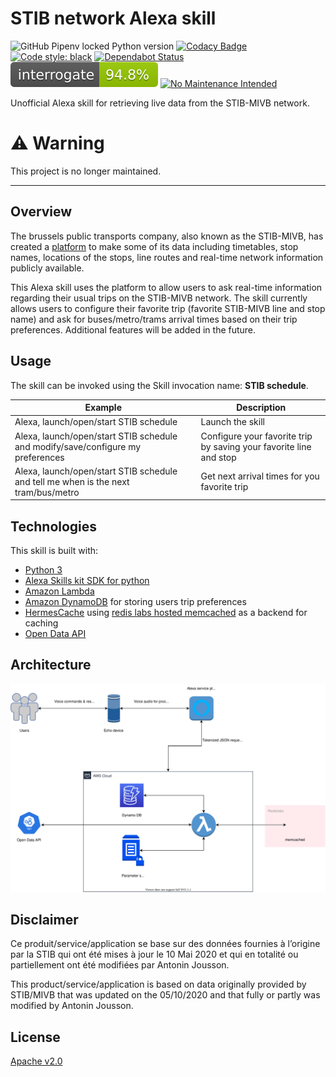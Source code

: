 # STIB network Alexa skill

![GitHub Pipenv locked Python version](https://img.shields.io/github/pipenv/locked/python-version/antoninj/playground)
[![Codacy Badge](https://api.codacy.com/project/badge/Grade/8b2c623842084af0bcda491ef5e36cc1)](https://app.codacy.com/manual/Antoninj/stib-alexa-skill?utm_source=github.com&utm_medium=referral&utm_content=Antoninj/stib-alexa-skill&utm_campaign=Badge_Grade_Dashboard)
[![Code style: black](https://img.shields.io/badge/code%20style-black-000000.svg)](https://github.com/psf/black)
[![Dependabot Status](https://api.dependabot.com/badges/status?host=github&repo=Antoninj/stib-alexa-skill&identifier=257949017)](https://dependabot.com)
![Interrogate Status](assets/images/interrogate_badge.svg)
[![No Maintenance Intended](http://unmaintained.tech/badge.svg)](http://unmaintained.tech/)

Unofficial Alexa skill for retrieving live data from the STIB-MIVB network.

# ⚠️ Warning

This project is no longer maintained.

------------------------------------------------------------------------
## Overview

The brussels public transports company, also known as the STIB-MIVB, has created a 
[platform](https://opendata.stib-mivb.be/store/) to make some of its data including timetables, stop names, locations 
of the stops, line routes and real-time network information publicly available.

This Alexa skill uses the platform to allow users to ask real-time information regarding their usual trips on the
 STIB-MIVB network. The skill currently allows users to configure their favorite trip (favorite STIB-MIVB line and stop name) 
 and ask for buses/metro/trams arrival times based on their trip preferences. Additional features will be added in the future. 

## Usage

The skill can be invoked using the Skill invocation name: **STIB schedule**.


| Example                                       | Description                      |
|------------------------------------------ |--------------------------------------|
| Alexa, launch/open/start STIB schedule     | Launch the skill                   |
| Alexa, launch/open/start STIB schedule  and modify/save/configure my preferences |  Configure your favorite trip by saving your favorite line and stop | 
| Alexa, launch/open/start STIB schedule and tell me when is the next tram/bus/metro | Get next arrival times for you favorite trip  |

## Technologies

This skill is built with:
- [Python 3](https://www.python.org)
- [Alexa Skills kit SDK for python](https://github.com/alexa/alexa-skills-kit-sdk-for-python)
- [Amazon Lambda](https://aws.amazon.com/lambda/) 
- [Amazon DynamoDB](https://aws.amazon.com/dynamodb/) for storing users trip preferences
- [HermesCache](https://pypi.org/project/HermesCache/) using [redis labs hosted memcached](https://redislabs.com/solutions/use-cases/caching/) as a backend for caching
- [Open Data API](https://opendata.stib-mivb.be/store/)

## Architecture

![architecture diagram](assets/images/alexa-skill-architecture.svg)

## Disclaimer
Ce produit/service/application se base sur des données fournies à l’origine par la STIB qui ont été mises à jour le 10 Mai 2020 et qui en totalité ou partiellement ont été modifiées par Antonin Jousson. 

This product/service/application is based on data originally provided by STIB/MIVB that was updated on the 05/10/2020 and that fully or partly was modified by Antonin Jousson.

## License
[Apache v2.0](http://www.apache.org/licenses/LICENSE-2.0)
